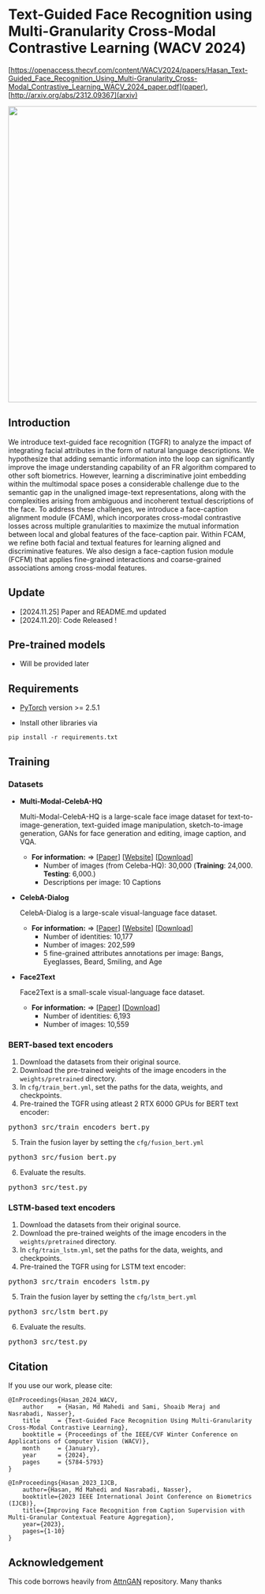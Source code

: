 # Text-Guided Face Recognition using Multi-Granularity Cross-Modal Contrastive Learning (WACV 2024)

[https://openaccess.thecvf.com/content/WACV2024/papers/Hasan_Text-Guided_Face_Recognition_Using_Multi-Granularity_Cross-Modal_Contrastive_Learning_WACV_2024_paper.pdf](paper), [http://arxiv.org/abs/2312.09367](arxiv)

<img src="tgfr.png" width="600"> 

## Introduction
We introduce text-guided face recognition (TGFR) to analyze the impact of integrating facial attributes in the form of natural language descriptions. We hypothesize that adding semantic information into the loop can significantly improve the image understanding capability of an FR algorithm compared to other soft biometrics. However, learning a discriminative joint embedding within the multimodal space poses a considerable challenge due to the semantic gap in the unaligned image-text representations, along with the complexities arising from ambiguous and incoherent textual descriptions of the face. To address these challenges, we introduce a face-caption alignment module (FCAM), which incorporates cross-modal contrastive losses across multiple granularities to maximize the mutual information between local and global features of the face-caption pair. Within FCAM, we refine both facial and textual features for learning aligned and discriminative features. We also design a face-caption fusion module (FCFM) that applies fine-grained interactions and coarse-grained associations among cross-modal features. 


## Update
* [2024.11.25] Paper and README.md updated
* [2024.11.20]: Code Released !


## Pre-trained models
* Will be provided later


## Requirements
* [PyTorch](https://pytorch.org/) version >= 2.5.1

* Install other libraries via
```
pip install -r requirements.txt
```


## Training
### Datasets
* <span id="head-mmdata"> **Multi-Modal-CelebA-HQ** </span>

  Multi-Modal-CelebA-HQ is a large-scale face image dataset for text-to-image-generation, text-guided image manipulation, sketch-to-image generation, GANs for face generation and editing, image caption, and VQA.
  * **For information:**  ⇒ [[Paper](https://arxiv.org/pdf/2012.03308.pdf)] [[Website](https://github.com/weihaox/Multi-Modal-CelebA-HQ-Dataset)] [[Download](https://drive.google.com/drive/folders/1eVrGKfkbw7bh9xPcX8HJa-qWQTD9aWvf)]
    * Number of images (from Celeba-HQ): 30,000 (**Training**: 24,000. **Testing**: 6,000.)
    * Descriptions per image: 10 Captions


* <span id="head-celebad"> **CelebA-Dialog** </span>

  CelebA-Dialog is a large-scale visual-language face dataset.
  * **For information:**  ⇒ [[Paper](https://openaccess.thecvf.com/content/ICCV2021/papers/Jiang_Talk-To-Edit_Fine-Grained_Facial_Editing_via_Dialog_ICCV_2021_paper.pdf)] [[Website](http://mmlab.ie.cuhk.edu.hk/projects/CelebA/CelebA_Dialog.html)] [[Download](https://github.com/yumingj/Talk-to-Edit)]
    * Number of identities: 10,177
    * Number of images: 202,599 
    * 5 fine-grained attributes annotations per image: Bangs, Eyeglasses, Beard, Smiling, and Age

* <span id="head-celebad"> **Face2Text** </span>

  Face2Text is a small-scale visual-language face dataset.
  * **For information:**  ⇒ [[Paper](https://arxiv.org/abs/2205.12342)] [[Download](https://github.com/mtanti/face2text-dataset)]
    * Number of identities: 6,193
    * Number of images: 10,559 
  

### BERT-based text encoders
1. Download the datasets from their original source.
2. Download the pre-trained weights of the image encoders in the ```weights/pretrained``` directory.
3. In ```cfg/train_bert.yml```, set the paths for the data, weights, and checkpoints.
4. Pre-trained the TGFR using atleast 2 RTX 6000 GPUs for BERT text encoder:
<pre>python3 src/train_encoders_bert.py</pre> 
5. Train the fusion layer by setting the ```cfg/fusion_bert.yml```
<pre>python3 src/fusion_bert.py</pre>                                             
6. Evaluate the results.
<pre>python3 src/test.py</pre>        
                                                                                          

### LSTM-based text encoders
1. Download the datasets from their original source.
2. Download the pre-trained weights of the image encoders in the ```weights/pretrained``` directory.
3. In ```cfg/train_lstm.yml```, set the paths for the data, weights, and checkpoints.
4. Pre-trained the TGFR using for LSTM text encoder:
<pre>python3 src/train_encoders_lstm.py</pre> 
5. Train the fusion layer by setting the ```cfg/lstm_bert.yml```
<pre>python3 src/lstm_bert.py</pre>                                             
6. Evaluate the results.
<pre>python3 src/test.py</pre>  


## Citation
If you use our work, please cite:
```
@InProceedings{Hasan_2024_WACV,
    author    = {Hasan, Md Mahedi and Sami, Shoaib Meraj and Nasrabadi, Nasser},
    title     = {Text-Guided Face Recognition Using Multi-Granularity Cross-Modal Contrastive Learning},
    booktitle = {Proceedings of the IEEE/CVF Winter Conference on Applications of Computer Vision (WACV)},
    month     = {January},
    year      = {2024},
    pages     = {5784-5793}
}

@InProceedings{Hasan_2023_IJCB,
    author={Hasan, Md Mahedi and Nasrabadi, Nasser},
    booktitle={2023 IEEE International Joint Conference on Biometrics (IJCB)}, 
    title={Improving Face Recognition from Caption Supervision with Multi-Granular Contextual Feature Aggregation}, 
    year={2023},
    pages={1-10}
}
```

## Acknowledgement
This code borrows heavily from [AttnGAN](https://github.com/taoxugit/AttnGAN) repository. Many thanks

